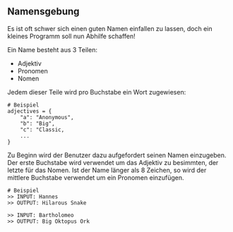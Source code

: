 ## Namensgebung
Es ist oft schwer sich einen guten Namen einfallen zu lassen, doch ein kleines Programm soll nun Abhilfe schaffen!

Ein Name besteht aus 3 Teilen:
- Adjektiv
- Pronomen
- Nomen

Jedem dieser Teile wird pro Buchstabe ein Wort zugewiesen:
```
# Beispiel
adjectives = {
    "a": "Anonymous",
    "b": "Big",
    "c": "Classic,
    ...
}
```
Zu Beginn wird der Benutzer dazu aufgefordert seinen Namen einzugeben.
Der erste Buchstabe wird verwendet um das Adjektiv zu besimmten, der letzte für das Nomen. 
Ist der Name länger als 8 Zeichen, so wird der mittlere Buchstabe verwendet um ein Pronomen einzufügen.
```
# Beispiel
>> INPUT: Hannes
>> OUTPUT: Hilarous Snake

>> INPUT: Bartholomeo
>> OUTPUT: Big Oktopus Ork
```